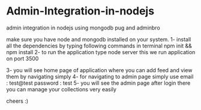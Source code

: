 # Admin-Integration-in-nodejs
admin integration in nodejs using mongodb pug and adminbro

make sure you have node and mongodb installed on your system.
  1- install all the dependencies by typing following commands in terminal
   npm init && npm install
  2- to run the application type 
    node server
    this we run application on port 3500

  3-  you will see home page of application where you can add feed and view them by  navigating simply
  4- for navigating to admin page simply use 
   email : test@test
   password : test
  5- you will see the admin page after login there you can manage your collections very easily

cheers :)
